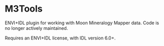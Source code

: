 # M3Tools
ENVI+IDL plugin for working with Moon Mineralogy Mapper data.  Code is no longer actively maintained.

Requires an ENVI+IDL license, with IDL version 6.0+.
